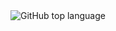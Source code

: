  <img alt="GitHub top language" src="https://img.shields.io/github/languages/top/gustta03/Finances">
